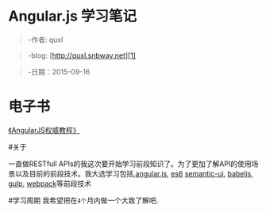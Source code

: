 # Angular.js 学习笔记
> -作者: quxl

> -blog: [http://quxl.snbway.net][1]

> -日期：2015-09-16

# 电子书
[《AngularJS权威教程》][2]


#关于

一直做RESTfull APIs的我这次要开始学习前段知识了。为了更加了解API的使用场景以及目前的前段技术。我大选学习包括,[angular.js][4], [es6][5]
[semantic-ui][3], [babeljs][8], [gulp][7], [webpack][6]等前段技术


#学习周期
我希望把在`4个`月内做一个大致了解吧.

[1]:http://quxl.snbway.net
[2]:/book/AngularJS权威教程.pdf
[3]:http://semantic-ui.com/
[4]:https://angularjs.org/
[5]:http://es6.ruanyifeng.com/
[6]:https://webpack.github.io/
[7]:http://gulpjs.com/
[8]:http://babeljs.io/